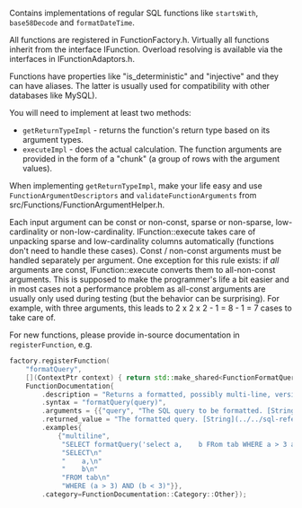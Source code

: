Contains implementations of regular SQL functions like `startsWith`, `base58Decode` and `formatDateTime`.

All functions are registered in FunctionFactory.h. Virtually all functions inherit from the interface IFunction. Overload resolving is
available via the interfaces in IFunctionAdaptors.h.

Functions have properties like "is_deterministic" and "injective" and they can have aliases. The latter is usually used for compatibility
with other databases like MySQL).

You will need to implement at least two methods:
- `getReturnTypeImpl` - returns the function's return type based on its argument types.
- `executeImpl` - does the actual calculation. The function arguments are provided in the form of a "chunk" (a group of rows with the
                  argument values).

When implementing `getReturnTypeImpl`, make your life easy and use `FunctionArgumentDescriptors` and `validateFunctionArguments` from
src/Functions/FunctionArgumentHelper.h.

Each input argument can be const or non-const, sparse or non-sparse, low-cardinality or non-low-cardinality. IFunction::execute takes care
of unpacking sparse and low-cardinality columns automatically (functions don't need to handle these cases). Const / non-const arguments must
be handled separately per argument. One exception for this rule exists: if _all_ arguments are const, IFunction::execute converts them to
all-non-const arguments. This is supposed to make the programmer's life a bit easier and in most cases not a performance problem as
all-const arguments are usually only used during testing (but the behavior can be surprising). For example, with three arguments, this leads
to 2 x 2 x 2 - 1 = 8 - 1 = 7 cases to take care of.

For new functions, please provide in-source documentation in `registerFunction`, e.g.

```cpp
factory.registerFunction(
    "formatQuery",
    [](ContextPtr context) { return std::make_shared<FunctionFormatQuery>(context, "formatQuery", OutputFormatting::MultiLine, ErrorHandling::Exception); },
    FunctionDocumentation{
        .description = "Returns a formatted, possibly multi-line, version of the given SQL query. Throws in case of a parsing error.\n[example:multiline]",
        .syntax = "formatQuery(query)",
        .arguments = {{"query", "The SQL query to be formatted. [String](../../sql-reference/data-types/string.md)"}},
        .returned_value = "The formatted query. [String](../../sql-reference/data-types/string.md).",
        .examples{
            {"multiline",
             "SELECT formatQuery('select a,    b FRom tab WHERE a > 3 and  b < 3');",
             "SELECT\n"
             "    a,\n"
             "    b\n"
             "FROM tab\n"
             "WHERE (a > 3) AND (b < 3)"}},
        .category=FunctionDocumentation::Category::Other});
```
